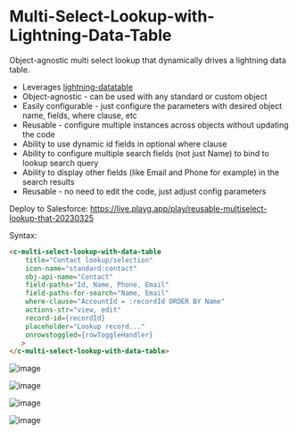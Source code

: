 # Multi-Select-Lookup-with-Lightning-Data-Table

Object-agnostic multi select lookup that dynamically drives a lightning data table.
* Leverages [lightning-datatable](https://developer.salesforce.com/docs/component-library/bundle/lightning-datatable/example)
* Object-agnostic - can be used with any standard or custom object
* Easily configurable - just configure the parameters with desired object name, fields, where clause, etc
* Reusable - configure multiple instances across objects without updating the code
* Ability to use dynamic id fields in optional where clause
* Ability to configure multiple search fields (not just Name) to bind to lookup search query
* Ability to display other fields (like Email and Phone for example) in the search results
* Reusable - no need to edit the code, just adjust config parameters

Deploy to Salesforce: https://live.playg.app/play/reusable-multiselect-lookup-that-20230325

Syntax:
```html
<c-multi-select-lookup-with-data-table
    title="Contact lookup/selection"
    icon-name="standard:contact"
    obj-api-name="Contact"
    field-paths="Id, Name, Phone, Email"
    field-paths-for-search="Name, Email"
    where-clause="AccountId = :recordId ORDER BY Name"
    actions-str="view, edit"
    record-id={recordId}
    placeholder="Lookup record..."
    onrowstoggled={rowToggleHandler} 
   >
</c-multi-select-lookup-with-data-table>
```

![image](https://user-images.githubusercontent.com/124932501/227801209-91b19675-9e83-4a60-b563-eabb4277bf76.png)

![image](https://user-images.githubusercontent.com/124932501/227801225-993e07b1-6d49-4f21-9c91-7722d2ce4e9a.png)

![image](https://user-images.githubusercontent.com/124932501/227801245-2a9187a6-fe95-4048-9266-881ce0d5d802.png)

![image](https://user-images.githubusercontent.com/124932501/227801599-e5beba62-d1d8-468e-9f2d-940aa1e6fb9e.png)
